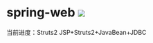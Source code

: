 # spring-web ![](https://img.shields.io/badge/license-MIT-blue)
当前进度：Struts2 
JSP+Struts2+JavaBean+JDBC
